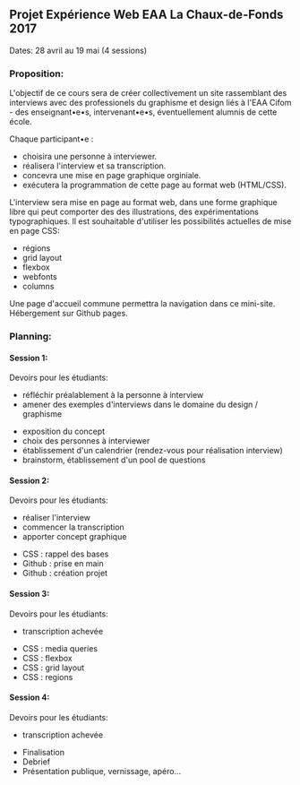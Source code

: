 ## Projet Expérience Web EAA La Chaux-de-Fonds 2017

Dates: 28 avril au 19 mai (4 sessions)

### Proposition: 

L'objectif de ce cours sera de créer collectivement un site rassemblant des interviews avec des professionels du graphisme et design liés à l'EAA Cifom - des enseignant•e•s, intervenant•e•s, éventuellement alumnis de cette école.

Chaque participant•e : 

* choisira une personne à interviewer.
* réalisera l'interview et sa transcription.
* concevra une mise en page graphique orginiale.
* exécutera la programmation de cette page au format web (HTML/CSS).

L'interview sera mise en page au format web, dans une forme graphique libre qui peut comporter des des illustrations, des expérimentations typographiques. Il est souhaitable d'utiliser les possibilités actuelles de mise en page CSS: 

* régions
* grid layout
* flexbox
* webfonts
* columns

Une page d'accueil commune permettra la navigation dans ce mini-site. Hébergement sur Github pages.

<h3>Planning:</h3>

#### Session 1:

Devoirs pour les étudiants:
- réfléchir préalablement à la personne à interview
- amener des exemples d'interviews dans le domaine du design / graphisme

* exposition du concept
* choix des personnes à interviewer
* établissement d'un calendrier (rendez-vous pour réalisation interview)
* brainstorm, établissement d'un pool de questions

#### Session 2:

Devoirs pour les étudiants: 
- réaliser l'interview
- commencer la transcription
- apporter concept graphique

* CSS : rappel des bases
* Github : prise en main
* Github : création projet

#### Session 3:

Devoirs pour les étudiants: 
- transcription achevée

* CSS : media queries
* CSS : flexbox
* CSS : grid layout
* CSS : regions

#### Session 4:

Devoirs pour les étudiants: 
- transcription achevée

* Finalisation
* Debrief
* Présentation publique, vernissage, apéro...
